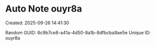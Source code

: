 ﻿# Auto Note ouyr8a
Created: 2025-09-26 14:41:30

Random GUID: 6c9b7ce8-a41a-4d50-8a1b-8dfbcba9ae5e
Unique ID: ouyr8a
